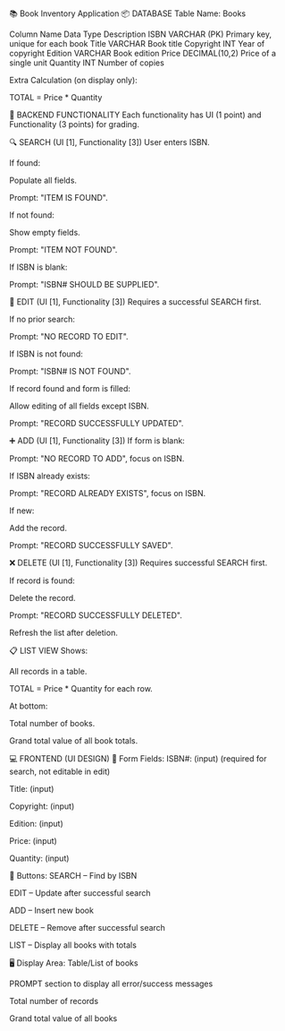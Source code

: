 📚 Book Inventory Application
📦 DATABASE
Table Name: Books

Column Name	Data Type	Description
ISBN	VARCHAR (PK)	Primary key, unique for each book
Title	VARCHAR	Book title
    Copyright	INT	Year of copyright
Edition	VARCHAR	Book edition
Price	DECIMAL(10,2)	Price of a single unit
Quantity	INT	Number of copies

Extra Calculation (on display only):

TOTAL = Price * Quantity

🧠 BACKEND FUNCTIONALITY
Each functionality has UI (1 point) and Functionality (3 points) for grading.

🔍 SEARCH (UI [1], Functionality [3])
User enters ISBN.

If found:

Populate all fields.

Prompt: "ITEM IS FOUND".

If not found:

Show empty fields.

Prompt: "ITEM NOT FOUND".

If ISBN is blank:

Prompt: "ISBN# SHOULD BE SUPPLIED".

📝 EDIT (UI [1], Functionality [3])
Requires a successful SEARCH first.

If no prior search:

Prompt: "NO RECORD TO EDIT".

If ISBN is not found:

Prompt: "ISBN# IS NOT FOUND".

If record found and form is filled:

Allow editing of all fields except ISBN.

Prompt: "RECORD SUCCESSFULLY UPDATED".

➕ ADD (UI [1], Functionality [3])
If form is blank:

Prompt: "NO RECORD TO ADD", focus on ISBN.

If ISBN already exists:

Prompt: "RECORD ALREADY EXISTS", focus on ISBN.

If new:

Add the record.

Prompt: "RECORD SUCCESSFULLY SAVED".

❌ DELETE (UI [1], Functionality [3])
Requires successful SEARCH first.

If record is found:

Delete the record.

Prompt: "RECORD SUCCESSFULLY DELETED".

Refresh the list after deletion.

📋 LIST VIEW
Shows:

All records in a table.

TOTAL = Price * Quantity for each row.

At bottom:

Total number of books.

Grand total value of all book totals.

💻 FRONTEND (UI DESIGN)
🔢 Form Fields:
ISBN#: (input) (required for search, not editable in edit)

Title: (input)

Copyright: (input)

Edition: (input)

Price: (input)

Quantity: (input)

🔘 Buttons:
SEARCH – Find by ISBN

EDIT – Update after successful search

ADD – Insert new book

DELETE – Remove after successful search

LIST – Display all books with totals

🖥️ Display Area:
Table/List of books

PROMPT section to display all error/success messages

Total number of records

Grand total value of all books
